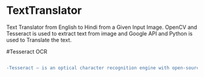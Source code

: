 # TextTranslator
Text Translator from English to Hindi from a Given Input Image. OpenCV and Tesseract is used to extract text from image and Google API and Python is used to Translate the text.


#Tesseract OCR

```diff

-Tesseract — is an optical character recognition engine with open-source code, this is the most popular and qualitative OCR-library. OCR uses artificial intelligence for text search and its recognition on images.
```

